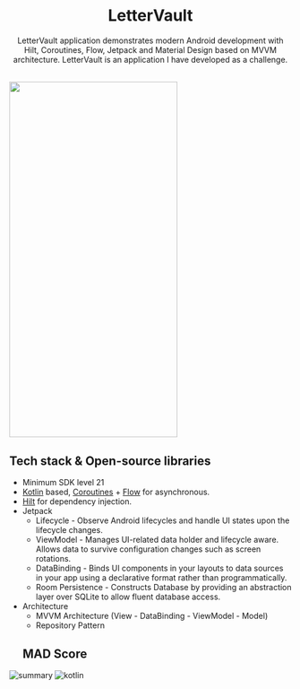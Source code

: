 <h1 align="center">LetterVault</h1>

<p align="center"> 
  LetterVault application demonstrates modern Android development with Hilt, Coroutines, Flow, Jetpack and Material Design based on MVVM architecture. LetterVault is an application I have developed as a challenge.
</p>
</br>
<img src="https://user-images.githubusercontent.com/42215231/154851106-6184a002-5e2b-4e23-89dd-5b33e76824c4.gif" width="300" height="634.5"/>

## Tech stack & Open-source libraries
- Minimum SDK level 21
- [Kotlin](https://kotlinlang.org/) based, [Coroutines](https://github.com/Kotlin/kotlinx.coroutines) + [Flow](https://kotlin.github.io/kotlinx.coroutines/kotlinx-coroutines-core/kotlinx.coroutines.flow/) for asynchronous.
- [Hilt](https://dagger.dev/hilt/) for dependency injection.
- Jetpack
  - Lifecycle - Observe Android lifecycles and handle UI states upon the lifecycle changes.
  - ViewModel - Manages UI-related data holder and lifecycle aware. Allows data to survive configuration changes such as screen rotations.
  - DataBinding - Binds UI components in your layouts to data sources in your app using a declarative format rather than programmatically.
  - Room Persistence - Constructs Database by providing an abstraction layer over SQLite to allow fluent database access.
- Architecture
  - MVVM Architecture (View - DataBinding - ViewModel - Model)
  - Repository Pattern
  ## MAD Score
![summary](https://user-images.githubusercontent.com/42215231/154857259-f3fd5e80-9866-4b5f-8da2-c54b475a6746.png)
![kotlin](https://user-images.githubusercontent.com/42215231/154851068-d659edf3-394e-4cdd-8651-4f08ed6fcd7a.png)

